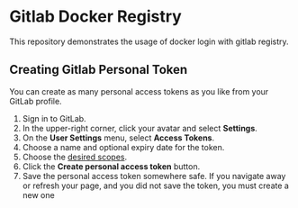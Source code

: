 # Gitlab Docker Registry

This repository demonstrates the usage of docker login with gitlab registry.  

## Creating Gitlab Personal Token

You can create as many personal access tokens as you like from your GitLab profile.  

1. Sign in to GitLab.
1. In the upper-right corner, click your avatar and select **Settings**.
1. On the **User Settings** menu, select **Access Tokens**.
1. Choose a name and optional expiry date for the token.
1. Choose the [desired scopes](https://docs.gitlab.com/ee/user/profile/personal_access_tokens.html#limiting-scopes-of-a-personal-access-token).
1. Click the **Create personal access token** button.
1. Save the personal access token somewhere safe. If you navigate away or refresh your page, and you did not save the token, you must create a new one
